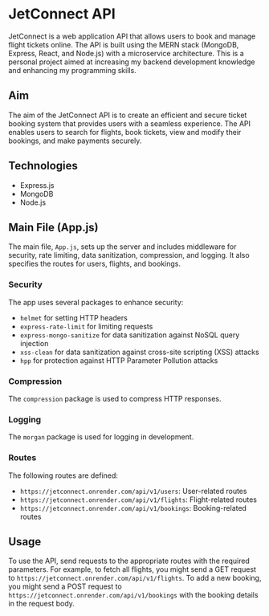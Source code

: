 # JetConnect API
JetConnect is a web application API that allows users to book and manage flight tickets online. The API is built using the MERN stack (MongoDB, Express, React, and Node.js) with a microservice architecture. This is a personal project aimed at increasing my backend development knowledge and enhancing my programming skills.

## Aim
The aim of the JetConnect API is to create an efficient and secure ticket booking system that provides users with a seamless experience. The API enables users to search for flights, book tickets, view and modify their bookings, and make payments securely.

## Technologies
- Express.js
- MongoDB
- Node.js

## Main File (App.js)
The main file, `App.js`, sets up the server and includes middleware for security, rate limiting, data sanitization, compression, and logging. It also specifies the routes for users, flights, and bookings.

### Security
The app uses several packages to enhance security:
- `helmet` for setting HTTP headers
- `express-rate-limit` for limiting requests
- `express-mongo-sanitize` for data sanitization against NoSQL query injection
- `xss-clean` for data sanitization against cross-site scripting (XSS) attacks
- `hpp` for protection against HTTP Parameter Pollution attacks

### Compression
The `compression` package is used to compress HTTP responses.

### Logging
The `morgan` package is used for logging in development.

### Routes
The following routes are defined:
- `https://jetconnect.onrender.com/api/v1/users`: User-related routes
- `https://jetconnect.onrender.com/api/v1/flights`: Flight-related routes
- `https://jetconnect.onrender.com/api/v1/bookings`: Booking-related routes

## Usage
To use the API, send requests to the appropriate routes with the required parameters. For example, to fetch all flights, you might send a GET request to `https://jetconnect.onrender.com/api/v1/flights`. To add a new booking, you might send a POST request to `https://jetconnect.onrender.com/api/v1/bookings` with the booking details in the request body.
